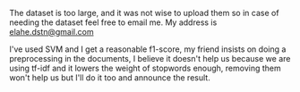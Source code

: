 The dataset is too large, and it was not wise to upload them so in case of needing the dataset feel free to email me. My
address is <elahe.dstn@gmail.com><br/>

I've used SVM and I get a reasonable f1-score, my friend insists on doing a preprocessing in the documents, I believe it 
doesn't help us because we are using tf-idf and it lowers the weight of stopwords enough, removing them won't help us but 
I'll do it too and announce the result.